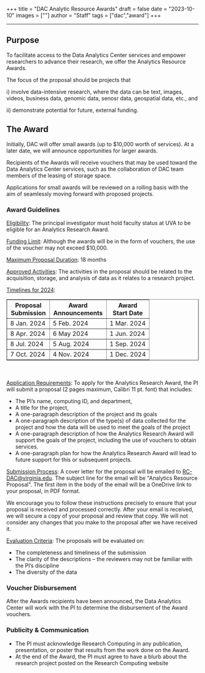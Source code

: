 +++
title = "DAC Analytic Resource Awards"
draft = false
date = "2023-10-10"
images = [""]
author = "Staff"
tags = ["dac","award"]
+++

***


## Purpose
To facilitate access to the Data Analytics Center services and empower researchers to advance their research, we offer the Analytics Resource Awards.

The focus of the proposal should be projects that 

i) involve data-intensive research, where the data can be text, images, videos, business data, genomic data, senosr data, geospatial data, etc., and 

ii) demonstrate potential for future, external funding.




## The Award 


Initially, DAC will offer small awards (up to $10,000 worth of services). At a later date, we will announce opportunities for larger awards. 

Recipients of the Awards will receive vouchers that may be used toward the Data Analytics Center services, such as the collaboration of DAC team members of the leasing of storage space. 
 
Applications for small awards will be reviewed on a rolling basis with the aim of seamlessly moving forward with proposed projects.  

### Award Guidelines

<u>Eligibility</u>:  The principal investigator must hold faculty status at UVA to be eligible for an Analytics Research Award.

<u>Funding Limit</u>:  Although the awards will be in the form of vouchers, the use of the voucher may not exceed $10,000.

<u>Maximum Proposal Duration</u>:  18 months

<u>Approved Activities</u>:  The activities in the proposal should be related to the acquisition, storage, and analysis of data as it relates to a research project.


<u>Timelines for 2024</u>: 

<table border="1" >
  <colgroup>
    <col style="width: 30%;" />
    <col style="width: 40%;" />
    <col style="width: 30%;" />
  </colgroup>
  <tr>
    <th>Proposal <br> Submission</th>
    <th>Award <br> Announcements</th>
    <th>Award <br> Start Date </th>
  </tr>
  <tr>
    <td>8 Jan. 2024</td>
    <td>5 Feb. 2024</td>
    <td>1 Mar. 2024</td>
  </tr>
  <tr>
    <td>8 Apr. 2024</td>
    <td>6 May 2024</td>
    <td>1 Jun. 2024</td>
  </tr>
  <tr>
    <td>8 Jul. 2024</td>
    <td>5 Aug. 2024</td>
    <td>1 Sep. 2024</td>
  </tr>
  <tr>
    <td>7 Oct. 2024</td>
    <td>4 Nov. 2024</td>
    <td>1 Dec. 2024</td>
  </tr>
</table>

<br>
<br>
<u>Application Requirements</u>:  To apply for the Analytics Research Award, the PI will submit a proposal (2 pages maximum, Calibri 11 pt. font) that includes:

* The PI’s name, computing ID, and department,
* A title for the project,
* A one-paragraph description of the project and its goals
* A one-paragraph description of the type(s) of data collected for the project and how the data will be used to meet the goals of the project
* A one-paragraph description of how the Analytics Research Award will support the goals of the project, including the use of vouchers to obtain services.
* A one-paragraph plan for how the Analytics Research Award will lead to future support for this or subsequent projects. 

<u>Submission Process</u>: A cover letter for the proposal will be emailed to RC-DAC@virginia.edu.  The subject line for the email will be "Analytics Resource Proposal". The first item in the body of the email will be a OneDrive link to your proposal, in PDF format. 

We encourage you to follow these instructions precisely to ensure that your proposal is received and processed correctly. After your email is received, we will secure a copy of your proposal and review that copy. We will not consider any changes that you make to the proposal after we have received it.

<u>Evaluation Criteria</u>: The proposals will be evaluated on:

* The completeness and timeliness of the submission
* The clarity of the descriptions – the reviewers may not be familiar with the PI’s discipline
* The diversity of the data	

### Voucher Disbursement

After the Awards recipients have been announced, the Data Analytics Center will work with the PI to determine the disbursement of the Award vouchers.

### Publicity & Communication
* The PI must acknowledge Research Computing in any publication, presentation, or poster that results from the work done on the Award.
* At the end of the Award, the PI must agree to have a blurb about the research project posted on the Research Computing website







